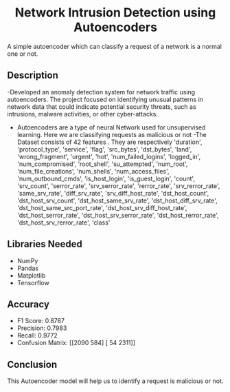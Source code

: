<h1 align="center">Network Intrusion Detection using Autoencoders</h1>

A simple autoencoder which can classify a request of a network is a normal one or not.

## Description
-Developed an anomaly detection system for network traffic using autoencoders. The project focused on identifying unusual patterns in network data that could indicate potential security threats, such as intrusions, malware activities, or other cyber-attacks. 
- Autoencoders are a type of neural Network used for unsupervised learning. Here we are classifying requests as malicious or not
-The Dataset consists of 42 features . They are respectively
    'duration', 'protocol_type', 'service', 'flag', 'src_bytes',
   'dst_bytes', 'land', 'wrong_fragment', 'urgent', 'hot',
   'num_failed_logins', 'logged_in', 'num_compromised', 'root_shell',
   'su_attempted', 'num_root', 'num_file_creations', 'num_shells',
   'num_access_files', 'num_outbound_cmds', 'is_host_login',
   'is_guest_login', 'count', 'srv_count', 'serror_rate',
   'srv_serror_rate', 'rerror_rate', 'srv_rerror_rate', 'same_srv_rate',
   'diff_srv_rate', 'srv_diff_host_rate', 'dst_host_count',
   'dst_host_srv_count', 'dst_host_same_srv_rate',
   'dst_host_diff_srv_rate', 'dst_host_same_src_port_rate',
   'dst_host_srv_diff_host_rate', 'dst_host_serror_rate',
   'dst_host_srv_serror_rate', 'dst_host_rerror_rate',
   'dst_host_srv_rerror_rate', 'class'
   
## Libraries Needed
- NumPy
- Pandas
- Matplotlib
- Tensorflow

## Accuracy
- F1 Score: 0.8787
- Precision: 0.7983
- Recall: 0.9772
- Confusion Matrix: [[2090  584]
                     [  54 2311]]

## Conclusion
This Autoencoder model will help us to identify a request is malicious or not.
